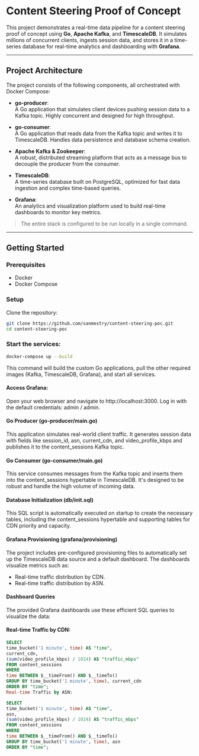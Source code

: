 # Content Steering Proof of Concept

This project demonstrates a real-time data pipeline for a content steering proof of concept using **Go**, **Apache Kafka**, and **TimescaleDB**. It simulates millions of concurrent clients, ingests session data, and stores it in a time-series database for real-time analytics and dashboarding with **Grafana**.

---

## Project Architecture

The project consists of the following components, all orchestrated with Docker Compose:

- **go-producer**:  
  A Go application that simulates client devices pushing session data to a Kafka topic. Highly concurrent and designed for high throughput.

- **go-consumer**:  
  A Go application that reads data from the Kafka topic and writes it to TimescaleDB. Handles data persistence and database schema creation.

- **Apache Kafka & Zookeeper**:  
  A robust, distributed streaming platform that acts as a message bus to decouple the producer from the consumer.

- **TimescaleDB**:  
  A time-series database built on PostgreSQL, optimized for fast data ingestion and complex time-based queries.

- **Grafana**:  
  An analytics and visualization platform used to build real-time dashboards to monitor key metrics.

> The entire stack is configured to be run locally in a single command.

---

## Getting Started

### Prerequisites

- Docker
- Docker Compose

### Setup

Clone the repository:

```bash
git clone https://github.com/sanmestry/content-steering-poc.git
cd content-steering-poc
```

### Start the services:

```bash
docker-compose up --build
```

This command will build the custom Go applications, pull the other required images (Kafka, TimescaleDB, Grafana), and start all services.

#### Access Grafana:
Open your web browser and navigate to http://localhost:3000. Log in with the default credentials: admin / admin.

#### Go Producer (go-producer/main.go)
This application simulates real-world client traffic. It generates session data with fields like session_id, asn, current_cdn, and video_profile_kbps and publishes it to the content_sessions Kafka topic.

#### Go Consumer (go-consumer/main.go)
This service consumes messages from the Kafka topic and inserts them into the content_sessions hypertable in TimescaleDB. It's designed to be robust and handle the high volume of incoming data.

#### Database Initialization (db/init.sql)
This SQL script is automatically executed on startup to create the necessary tables, including the content_sessions hypertable and supporting tables for CDN priority and capacity.

#### Grafana Provisioning (grafana/provisioning)
The project includes pre-configured provisioning files to automatically set up the TimescaleDB data source and a default dashboard. The dashboards visualize metrics such as:

- Real-time traffic distribution by CDN.
- Real-time traffic distribution by ASN.

#### Dashboard Queries
The provided Grafana dashboards use these efficient SQL queries to visualize the data:

#### Real-time Traffic by CDN:


```SQL
SELECT
time_bucket('1 minute', time) AS "time",
current_cdn,
(sum(video_profile_kbps) / 1024) AS "traffic_mbps"
FROM content_sessions
WHERE
time BETWEEN $__timeFrom() AND $__timeTo()
GROUP BY time_bucket('1 minute', time), current_cdn
ORDER BY "time";
Real-time Traffic by ASN:
```

```SQL
SELECT
time_bucket('1 minute', time) AS "time",
asn,
(sum(video_profile_kbps) / 1024) AS "traffic_mbps"
FROM content_sessions
WHERE
time BETWEEN $__timeFrom() AND $__timeTo()
GROUP BY time_bucket('1 minute', time), asn
ORDER BY "time";
```